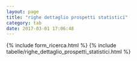 ```yaml
---
layout: page
title: "righe dettaglio prospetti statistici"
category: tab
date: 2017-03-01 17:06:48
---
```


{% include form_ricerca.html %}
{% include tabelle/righe_dettaglio_prospetti_statistici.html %}


